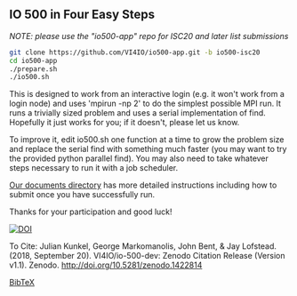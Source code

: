 ## IO 500 in Four Easy Steps

*NOTE: please use the "io500-app" repo for ISC20 and later list submissions*

```bash
git clone https://github.com/VI4IO/io500-app.git -b io500-isc20
cd io500-app
./prepare.sh
./io500.sh
```

This is designed to work from an interactive login (e.g. it won't work from a login node) and uses 'mpirun -np 2' to do the simplest possible MPI run.  It runs a trivially sized problem and uses a serial implementation of find.  Hopefully it just works for you; if it doesn't, please let us know.

To improve it, edit io500.sh one function at a time to grow the problem size and replace the serial find with something much faster (you may want to try the provided python parallel find). You may also need to take whatever steps necessary to run it with a job scheduler. 

[Our documents directory](https://github.com/VI4IO/io-500-dev/tree/master/doc) has more detailed instructions including how to submit once you have successfully run.

Thanks for your participation and good luck!  

[![DOI](https://zenodo.org/badge/DOI/10.5281/zenodo.1422814.svg)](https://doi.org/10.5281/zenodo.1422814)

To Cite:
Julian Kunkel, George Markomanolis, John Bent, & Jay Lofstead. (2018, September 20). VI4IO/io-500-dev: Zenodo Citation Release (Version v1.1). Zenodo. http://doi.org/10.5281/zenodo.1422814

[BibTeX](doc/io500.bib)
